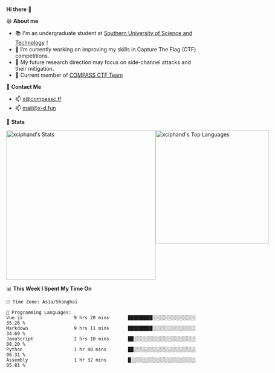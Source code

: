**Hi there** 👋


😄 **About me**

- 📚 I'm an undergraduate student at [Southern University of Science and Technology](https://www.sustech.edu.cn)！
- 🌱 I’m currently working on improving my skills in Capture The Flag (CTF) competitions.
- 🔭 My future research direction may focus on side-channel attacks and their mitigation.
- 🚩 Current member of [COMPASS CTF Team](https://blog.compassc.tf/) 

👋 **Contact Me**

- 📫 [x@compassc.tf](mailto:x@compassc.tf)
- 📫 [mail@x-d.fun](mailto:mail@x-d.fun)

🌟 **Stats**

<div style="display: flex; justify-content: space-between;">
  <img src="https://github-readme-stats-ten-dusky-26.vercel.app/api?username=xciphand&theme=vue-dark&show_icons=true&hide_border=true&count_private=true" alt="xciphand's Stats" width="395" />
  <img src="https://github-readme-stats-ten-dusky-26.vercel.app/api/top-langs/?username=xciphand&theme=vue-dark&show_icons=true&hide_border=true&layout=compact" alt="xciphand's Top Languages" width="300" />
</div>


<!--START_SECTION:waka-->
📊 **This Week I Spent My Time On** 

```text
🕑︎ Time Zone: Asia/Shanghai

💬 Programming Languages: 
Vue.js                   9 hrs 20 mins       █████████░░░░░░░░░░░░░░░░   35.26 % 
Markdown                 9 hrs 11 mins       █████████░░░░░░░░░░░░░░░░   34.69 % 
JavaScript               2 hrs 10 mins       ██░░░░░░░░░░░░░░░░░░░░░░░   08.20 % 
Python                   1 hr 40 mins        ██░░░░░░░░░░░░░░░░░░░░░░░   06.31 % 
Assembly                 1 hr 32 mins        █░░░░░░░░░░░░░░░░░░░░░░░░   05.81 % 
```


<!--END_SECTION:waka-->
